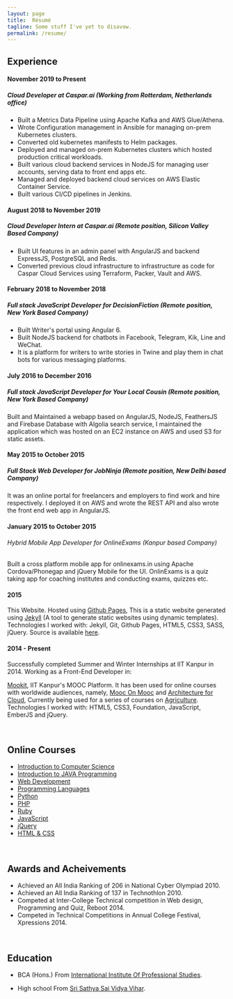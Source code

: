```yaml
---
layout: page
title:  Résumé
tagline: Some stuff I've yet to disavow.
permalink: /resume/
---
```



<div class="section-heading-wrapper left-aligned">
    <h2 class="section-heading">Experience</h2>
</div>


#### November 2019 to Present
##### Cloud Developer at Caspar.ai (Working from Rotterdam, Netherlands office)

- Built a Metrics Data Pipeline using Apache Kafka and AWS Glue/Athena.
- Wrote Configuration management in Ansible for managing on-prem Kubernetes clusters.
- Converted old kubernetes manifests to Helm packages.
- Deployed and managed on-prem Kubernetes clusters which hosted production critical workloads.
- Built various cloud backend services in NodeJS for managing user accounts, serving data to front end apps etc.
- Managed and deployed backend cloud services on AWS Elastic Container Service.
- Built various CI/CD pipelines in Jenkins.


#### August 2018 to November 2019
##### Cloud Developer Intern at Caspar.ai (Remote position, Silicon Valley Based Company)
- Built UI features in an admin panel with AngularJS and backend ExpressJS, PostgreSQL and Redis.
- Converted previous cloud infrastructure to infrastructure as code for Caspar Cloud Services using Terraform, Packer, Vault and AWS.


#### February 2018 to November 2018
##### Full stack JavaScript Developer for DecisionFiction (Remote position, New York Based Company)

- Built Writer's portal using Angular 6.
- Built NodeJS backend for chatbots in Facebook, Telegram, Kik, Line and WeChat.
- It is a platform for writers to write stories in Twine and play them in chat bots for various messaging platforms.


#### July 2016 to December 2016
##### Full stack JavaScript Developer for Your Local Cousin (Remote position, New York Based Company)

Built and Maintained a webapp based on AngularJS, NodeJS, FeathersJS and Firebase Database with Algolia search service, I maintained the application which was hosted on an EC2 instance on AWS and used S3 for static assets.


#### May 2015 to October 2015
##### Full Stack Web Developer for JobNinja (Remote position, New Delhi based Company)

It was an online portal for freelancers and employers to find work and hire respectively. I deployed it on AWS and wrote the REST API and also wrote the front end web app in AngularJS. 


#### January 2015 to October 2015
###### Hybrid Mobile App Developer for OnlineExams (Kanpur based Company)

Built a cross platform mobile app for onlinexams.in using Apache Cordova/Phonegap and jQuery Mobile for the UI. OnlinExams is a quiz taking app for coaching institutes and conducting exams, quizzes etc.


#### 2015

This Website. Hosted using [Github Pages](https://pages.github.com/), This is a static website generated using [Jekyll](http://jekyllrb.com/) (A tool to generate static websites using dynamic templates). Technologies I worked with: Jekyll, Git, Github Pages, HTML5, CSS3, SASS, jQuery. Source is available [here](https://github.com/shubham1337/shubham1337.github.io/).


#### 2014 - Present

Successfully completed Summer and Winter Internships at IIT Kanpur in 2014. Working as a Front-End Developer in:

[Mookit](http://mookit.co/), IIT Kanpur's MOOC Platform. It has been used for online courses with worldwide audiences, namely, [Mooc On Mooc](http://mooconmooc.org/) and [Architecture for Cloud](http://arch4cloud.in/), Currently being used for a series of courses on [Agriculture](http://agmoocs.in/). Technologies I worked with: HTML5, CSS3, Foundation, JavaScript, EmberJS and jQuery.

<br />

<div class="section-heading-wrapper left-aligned">
    <h2 class="section-heading">Online Courses</h2>
</div>

- [Introduction to Computer Science](https://www.udacity.com/course/cs101/)
- [Introduction to JAVA Programming](https://www.udacity.com/course/cs046/)
- [Web Development](https://www.udacity.com/course/cs253/)
- [Programming Languages](https://www.udacity.com/course/cs262/)
- [Python](http://www.codecademy.com/tracks/python/)
- [PHP](http://www.codecademy.com/tracks/php/)
- [Ruby](http://www.codecademy.com/tracks/ruby/)
- [JavaScript](http://www.codecademy.com/tracks/javascript)
- [jQuery](http://www.codecademy.com/tracks/jquery/)
- [HTML & CSS](http://www.codecademy.com/tracks/web/)

<br />

<div class="section-heading-wrapper left-aligned">
    <h2 class="section-heading">Awards and Acheivements</h2>
</div>

- Achieved an All India Ranking of 206 in National Cyber Olympiad 2010.
- Achieved an All India Ranking of 137 in Technothlon 2010.
- Competed at Inter-College Technical competition in Web design, Programming and Quiz, Reboot 2014.
- Competed in Technical Competitions in Annual College Festival, Xpressions 2014.

<br />

<div class="section-heading-wrapper left-aligned">
    <h2 class="section-heading">Education</h2>
</div>

- BCA (Hons.) From [International Institute Of Professional Studies](http://iips.edu.in/).

- High school From [Sri Sathya Sai Vidya Vihar](http://www.sathyasaiindore.com/).
